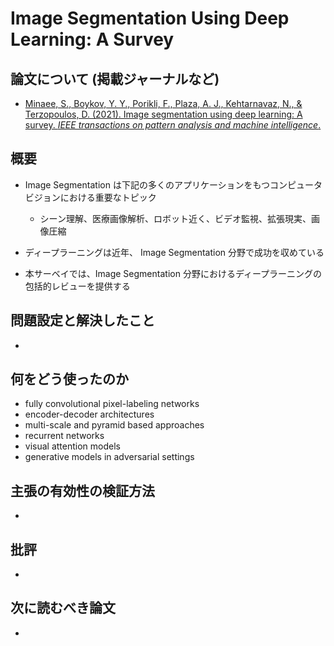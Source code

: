 # Image Segmentation Using Deep Learning: A Survey

## 論文について (掲載ジャーナルなど)
- [Minaee, S., Boykov, Y. Y., Porikli, F., Plaza, A. J., Kehtarnavaz, N., & Terzopoulos, D. (2021). Image segmentation using deep learning: A survey. *IEEE transactions on pattern analysis and machine intelligence*.](https://arxiv.org/pdf/2001.05566.pdf)

## 概要
- Image Segmentation は下記の多くのアプリケーションをもつコンピュータビジョンにおける重要なトピック
    - シーン理解、医療画像解析、ロボット近く、ビデオ監視、拡張現実、画像圧縮

- ディープラーニングは近年、 Image Segmentation 分野で成功を収めている
- 本サーベイでは、Image Segmentation 分野におけるディープラーニングの包括的レビューを提供する

## 問題設定と解決したこと
- 

## 何をどう使ったのか
- fully convolutional pixel-labeling networks
- encoder-decoder architectures
- multi-scale and pyramid based approaches
- recurrent networks
- visual attention models
- generative models in adversarial settings

## 主張の有効性の検証方法
- 

## 批評
- 

## 次に読むべき論文
- 
